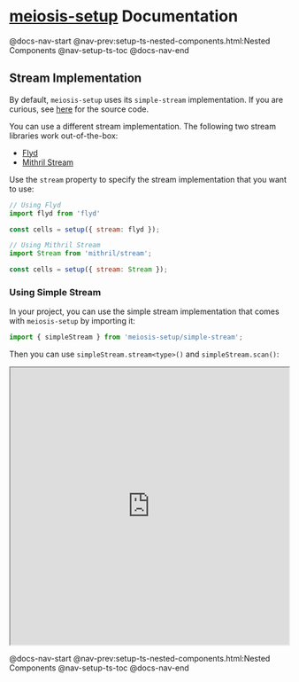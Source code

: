 # [meiosis-setup](https://meiosis.js.org/setup) Documentation

@docs-nav-start
@nav-prev:setup-ts-nested-components.html:Nested Components
@nav-setup-ts-toc
@docs-nav-end

## Stream Implementation

By default, `meiosis-setup` uses its `simple-stream` implementation. If you are curious, see
[here](https://github.com/foxdonut/meiosis/blob/master/helpers/setup/source/src/simple-stream/index.ts)
for the source code.

You can use a different stream implementation. The following two stream libraries work
out-of-the-box:

- [Flyd](https://github.com/paldepind/flyd)
- [Mithril Stream](https://mithril.js.org/stream.html)

Use the `stream` property to specify the stream implementation that you want to use:

```js
// Using Flyd
import flyd from 'flyd'

const cells = setup({ stream: flyd });
```

```js
// Using Mithril Stream
import Stream from 'mithril/stream';

const cells = setup({ stream: Stream });
```

### Using Simple Stream

In your project, you can use the simple stream implementation that comes with `meiosis-setup` by
importing it:

```js
import { simpleStream } from 'meiosis-setup/simple-stream';
```

Then you can use `simpleStream.stream<type>()` and `simpleStream.scan()`:

<iframe src="https://stackblitz.com/github/foxdonut/meiosis/tree/master/helpers/setup/examples/snippets?embed=1&terminalHeight=0&ctl=1&view=editor&file=src/simple-stream.ts" style="width:100%;height:500px"></iframe>

@docs-nav-start
@nav-prev:setup-ts-nested-components.html:Nested Components
@nav-setup-ts-toc
@docs-nav-end
